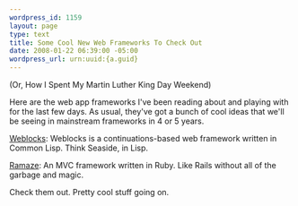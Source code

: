 ```yaml
--- 
wordpress_id: 1159
layout: page
type: text
title: Some Cool New Web Frameworks To Check Out
date: 2008-01-22 06:39:00 -05:00
wordpress_url: urn:uuid:{a.guid}
---
```

<p>(Or, How I Spent My Martin Luther King Day Weekend)</p>

<p>Here are the web app frameworks I've been reading about and playing with for the last few days. As usual, they've got a bunch of cool ideas that we'll be seeing in mainstream frameworks in 4 or 5 years.</p>

<p><a href="http://common-lisp.net/project/cl-weblocks/">Weblocks</a>:  Weblocks is a continuations-based web framework written in Common Lisp. Think Seaside, in Lisp.</p>

<p><a href="http://ramaze.net/">Ramaze</a>: An MVC framework written in Ruby. Like Rails without all of the garbage and magic. </p>

<p>Check them out.  Pretty cool stuff going on.</p>
